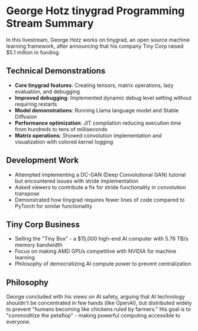 # George Hotz tinygrad Programming Stream Summary

In this livestream, George Hotz works on tinygrad, an open source machine learning framework, after announcing that his company Tiny Corp raised $5.1 million in funding.

## Technical Demonstrations
- **Core tinygrad features**: Creating tensors, matrix operations, lazy evaluation, and debugging
- **Improved debugging**: Implemented dynamic debug level setting without requiring restarts
- **Model demonstrations**: Running Llama language model and Stable Diffusion
- **Performance optimization**: JIT compilation reducing execution time from hundreds to tens of milliseconds
- **Matrix operations**: Showed convolution implementation and visualization with colored kernel logging

## Development Work
- Attempted implementing a DC-GAN (Deep Convolutional GAN) tutorial but encountered issues with stride implementation
- Asked viewers to contribute a fix for stride functionality in convolution transpose
- Demonstrated how tinygrad requires fewer lines of code compared to PyTorch for similar functionality

## Tiny Corp Business
- Selling the "Tiny Box" - a $15,000 high-end AI computer with 5.76 TB/s memory bandwidth
- Focus on making AMD GPUs competitive with NVIDIA for machine learning
- Philosophy of democratizing AI compute power to prevent centralization

## Philosophy
George concluded with his views on AI safety, arguing that AI technology shouldn't be concentrated in few hands (like OpenAI), but distributed widely to prevent "humans becoming like chickens ruled by farmers." His goal is to "commoditize the petaflop" - making powerful computing accessible to everyone.